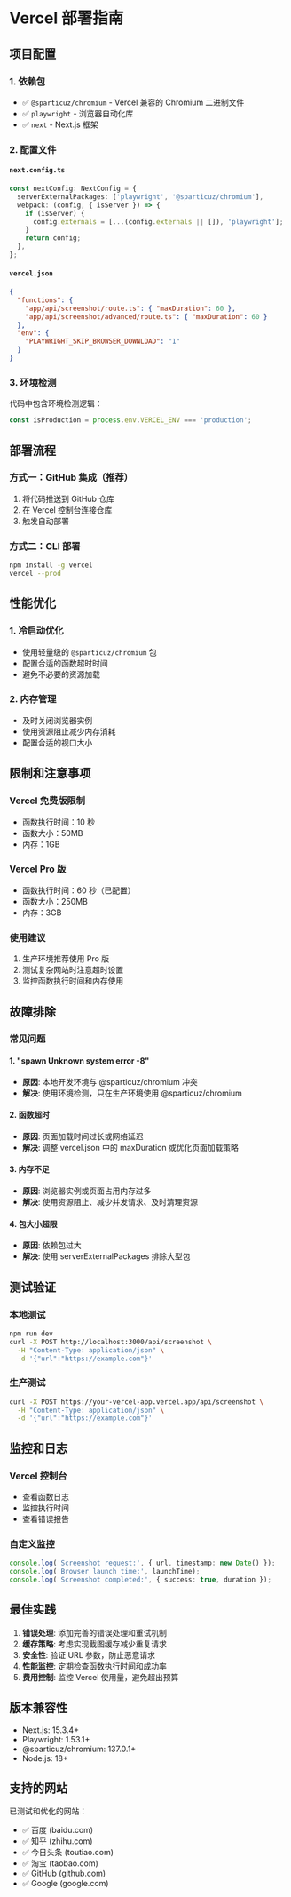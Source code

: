 # Vercel 部署指南

## 项目配置

### 1. 依赖包
- ✅ `@sparticuz/chromium` - Vercel 兼容的 Chromium 二进制文件
- ✅ `playwright` - 浏览器自动化库
- ✅ `next` - Next.js 框架

### 2. 配置文件

#### `next.config.ts`
```typescript
const nextConfig: NextConfig = {
  serverExternalPackages: ['playwright', '@sparticuz/chromium'],
  webpack: (config, { isServer }) => {
    if (isServer) {
      config.externals = [...(config.externals || []), 'playwright'];
    }
    return config;
  },
};
```

#### `vercel.json`
```json
{
  "functions": {
    "app/api/screenshot/route.ts": { "maxDuration": 60 },
    "app/api/screenshot/advanced/route.ts": { "maxDuration": 60 }
  },
  "env": {
    "PLAYWRIGHT_SKIP_BROWSER_DOWNLOAD": "1"
  }
}
```

### 3. 环境检测
代码中包含环境检测逻辑：
```typescript
const isProduction = process.env.VERCEL_ENV === 'production';
```

## 部署流程

### 方式一：GitHub 集成（推荐）
1. 将代码推送到 GitHub 仓库
2. 在 Vercel 控制台连接仓库
3. 触发自动部署

### 方式二：CLI 部署
```bash
npm install -g vercel
vercel --prod
```

## 性能优化

### 1. 冷启动优化
- 使用轻量级的 `@sparticuz/chromium` 包
- 配置合适的函数超时时间
- 避免不必要的资源加载

### 2. 内存管理
- 及时关闭浏览器实例
- 使用资源阻止减少内存消耗
- 配置合适的视口大小

## 限制和注意事项

### Vercel 免费版限制
- 函数执行时间：10 秒
- 函数大小：50MB
- 内存：1GB

### Vercel Pro 版
- 函数执行时间：60 秒（已配置）
- 函数大小：250MB
- 内存：3GB

### 使用建议
1. 生产环境推荐使用 Pro 版
2. 测试复杂网站时注意超时设置
3. 监控函数执行时间和内存使用

## 故障排除

### 常见问题

#### 1. "spawn Unknown system error -8"
- **原因**: 本地开发环境与 @sparticuz/chromium 冲突
- **解决**: 使用环境检测，只在生产环境使用 @sparticuz/chromium

#### 2. 函数超时
- **原因**: 页面加载时间过长或网络延迟
- **解决**: 调整 vercel.json 中的 maxDuration 或优化页面加载策略

#### 3. 内存不足
- **原因**: 浏览器实例或页面占用内存过多
- **解决**: 使用资源阻止、减少并发请求、及时清理资源

#### 4. 包大小超限
- **原因**: 依赖包过大
- **解决**: 使用 serverExternalPackages 排除大型包

## 测试验证

### 本地测试
```bash
npm run dev
curl -X POST http://localhost:3000/api/screenshot \
  -H "Content-Type: application/json" \
  -d '{"url":"https://example.com"}'
```

### 生产测试
```bash
curl -X POST https://your-vercel-app.vercel.app/api/screenshot \
  -H "Content-Type: application/json" \
  -d '{"url":"https://example.com"}'
```

## 监控和日志

### Vercel 控制台
- 查看函数日志
- 监控执行时间
- 查看错误报告

### 自定义监控
```typescript
console.log('Screenshot request:', { url, timestamp: new Date() });
console.log('Browser launch time:', launchTime);
console.log('Screenshot completed:', { success: true, duration });
```

## 最佳实践

1. **错误处理**: 添加完善的错误处理和重试机制
2. **缓存策略**: 考虑实现截图缓存减少重复请求
3. **安全性**: 验证 URL 参数，防止恶意请求
4. **性能监控**: 定期检查函数执行时间和成功率
5. **费用控制**: 监控 Vercel 使用量，避免超出预算

## 版本兼容性

- Next.js: 15.3.4+
- Playwright: 1.53.1+
- @sparticuz/chromium: 137.0.1+
- Node.js: 18+

## 支持的网站

已测试和优化的网站：
- ✅ 百度 (baidu.com)
- ✅ 知乎 (zhihu.com)
- ✅ 今日头条 (toutiao.com)
- ✅ 淘宝 (taobao.com)
- ✅ GitHub (github.com)
- ✅ Google (google.com) 